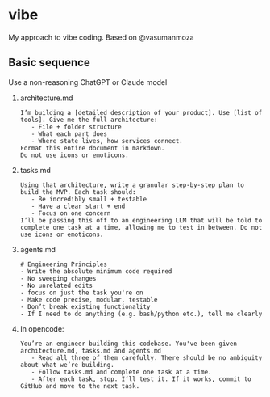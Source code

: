 # vibe
My approach to vibe coding. Based on @vasumanmoza

## Basic sequence
Use a non-reasoning ChatGPT or Claude model

1. architecture.md
   
   ```
   I’m building a [detailed description of your product]. Use [list of tools]. Give me the full architecture:
      - File + folder structure
      - What each part does
      - Where state lives, how services connect.
   Format this entire document in markdown.
   Do not use icons or emoticons.
   ```

3. tasks.md

   ```
   Using that architecture, write a granular step-by-step plan to build the MVP. Each task should:
      - Be incredibly small + testable
      - Have a clear start + end
      - Focus on one concern
   I’ll be passing this off to an engineering LLM that will be told to complete one task at a time, allowing me to test in between. Do not use icons or emoticons.
   ```

4. agents.md

   ```
   # Engineering Principles
   - Write the absolute minimum code required
   - No sweeping changes
   - No unrelated edits
   - focus on just the task you're on
   - Make code precise, modular, testable
   - Don’t break existing functionality
   - If I need to do anything (e.g. bash/python etc.), tell me clearly
   ```
   
5. In opencode:

   ```
   You’re an engineer building this codebase. You've been given architecture.md, tasks.md and agents.md
      - Read all three of them carefully. There should be no ambiguity about what we’re building.
      - Follow tasks.md and complete one task at a time.
      - After each task, stop. I’ll test it. If it works, commit to GitHub and move to the next task.
   ```

